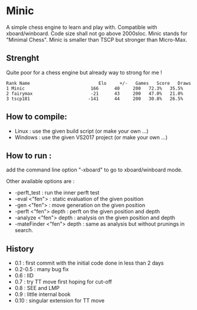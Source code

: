 # Minic
A simple chess engine to learn and play with.
Compatible with xboard/winboard.
Code size shall not go above 2000sloc.
Minic stands for "Minimal Chess".
Minic is smaller than TSCP but stronger than Micro-Max.

## Strenght
Quite poor for a chess engine but already way to strong for me !

```
Rank Name                          Elo     +/-   Games   Score   Draws
1 Minic                         166      40     200   72.3%   35.5%
2 fairymax                      -21      43     200   47.0%   21.0%
3 tscp181                      -141      44     200   30.8%   26.5%
```

## How to compile:
* Linux : use the given build script (or make your own ...)
* Windows : use the given VS2017 project (or make your own ...)

## How to run :
add the command line option "-xboard" to go to xboard/winboard mode.

Other available options are :
* -perft_test : run the inner perft test
* -eval <"fen"> : static evaluation of the given position
* -gen <"fen"> : move generation on the given position
* -perft <"fen"> depth : perft on the given position and depth
* -analyze <"fen"> depth : analysis on the given position and depth
* -mateFinder <"fen"> depth : same as analysis but without prunings in search.

## History

* 0.1 : first commit with the initial code done in less than 2 days
* 0.2-0.5 : many bug fix
* 0.6 : IID
* 0.7 : try TT move first hoping for cut-off
* 0.8 : SEE and LMP
* 0.9 : little internal book
* 0.10 : singular extension for TT move
